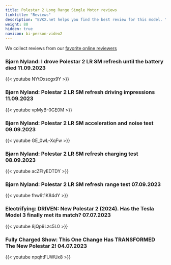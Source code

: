 ```yaml
---
title: Polestar 2 Long Range Single Motor reviews
linktitle: "Reviews"
description: "EVKX.net helps you find the best review for this model. "
weight: 80
hidden: true
navicon: bi-person-video2
---
```

We collect reviews from our [favorite online reviewers](/guides/evreviewers/)

### Bjørn Nyland: I drove Polestar 2 LR SM refresh until the battery died 11.09.2023

{{< youtube NYtOxscgx9Y >}}

### Bjørn Nyland: Polestar 2 LR SM refresh driving impressions 11.09.2023

{{< youtube vpMyB-0GE0M >}}

### Bjørn Nyland: Polestar 2 LR SM acceleration and noise test 09.09.2023

{{< youtube GE_0wL-XqFw >}}

### Bjørn Nyland: Polestar 2 LR SM refresh charging test 08.09.2023

{{< youtube acZFIyEDTDY >}}

### Bjørn Nyland: Polestar 2 LR SM refresh range test 07.09.2023

{{< youtube fhw6t1K84dY >}}

### Electrifying: DRIVEN: New Polestar 2 (2024). Has the Tesla Model 3 finally met its match? 07.07.2023

{{< youtube 8jQp9Lzc5L0 >}}

### Fully Charged Show: This One Change Has TRANSFORMED The New Polestar 2! 04.07.2023

{{< youtube npqhtFUWUx8 >}}

